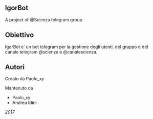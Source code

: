 ## IgorBot
A project of @Scienza telegram group.

## Obiettivo

IgorBot e' un bot telegram per la gestione degli utenti, del gruppo e del canale telegram @scienza e @canalescienza.

## Autori
Creato da Paolo_xy

Mantenuto da
- Paolo_xy 
- Andrea Idini

*2017*
